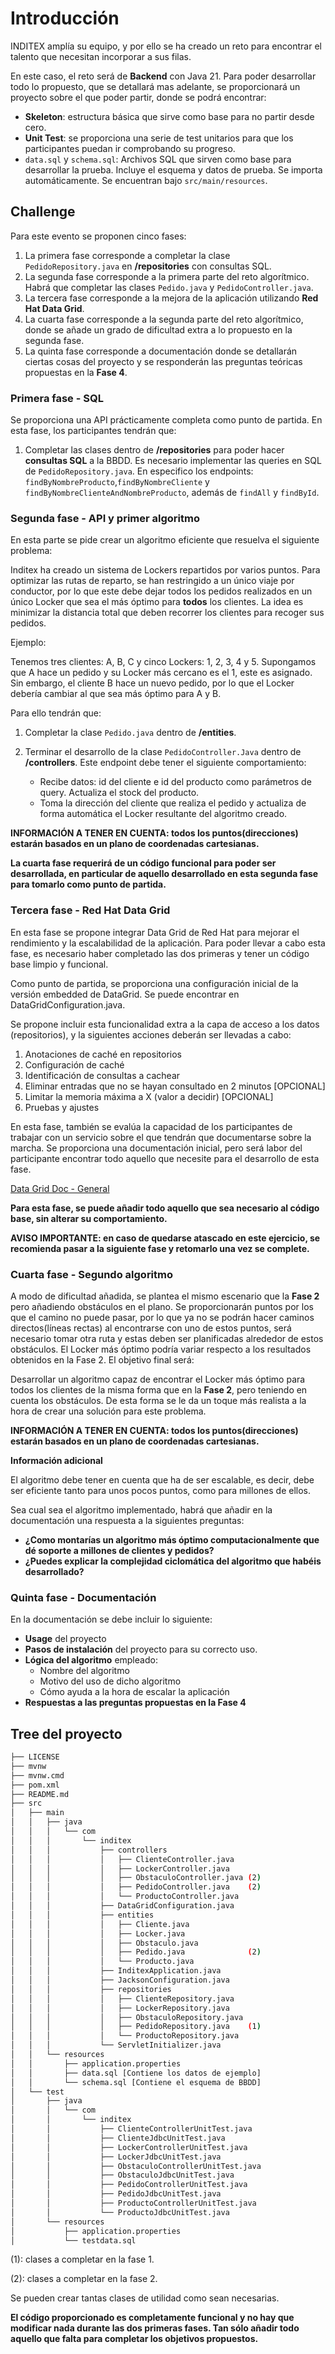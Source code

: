 # Introducción

INDITEX amplía su equipo, y por ello se ha creado un reto para encontrar el talento que necesitan incorporar a sus filas.

En este caso, el reto será de **Backend** con Java 21. Para poder desarrollar todo lo propuesto, que se detallará mas adelante, se proporcionará un proyecto sobre el que poder partir, donde se podrá encontrar:

- **Skeleton**: estructura básica que sirve como base para no partir desde cero. 
- **Unit Test**: se proporciona una serie de test unitarios para que los participantes puedan ir comprobando su progreso.
- `data.sql` y `schema.sql`: Archivos SQL que sirven como base para desarrollar la prueba. Incluye el esquema y datos de prueba. Se importa automáticamente. Se encuentran bajo `src/main/resources`.

## **Challenge**

Para este evento se proponen cinco fases:

1. La primera fase corresponde a completar la clase `PedidoRepository.java` en **/repositories** con consultas SQL.
2. La segunda fase corresponde a la primera parte del reto algorítmico. Habrá que completar las clases `Pedido.java` y `PedidoController.java`.
3. La tercera fase corresponde a la mejora de la aplicación utilizando **Red Hat Data Grid**.
4. La cuarta fase corresponde a la segunda parte del reto algorítmico, donde se añade un grado de dificultad extra a lo propuesto en la segunda fase.
5. La quinta fase corresponde a documentación donde se detallarán ciertas cosas del proyecto y se responderán las preguntas teóricas propuestas en la **Fase 4**.

### **Primera fase - SQL**

Se proporciona una API prácticamente completa como punto de partida.
En esta fase, los participantes tendrán que:

1. Completar las clases dentro de **/repositories** para poder hacer **consultas SQL** a la BBDD. Es necesario implementar las queries en SQL de `PedidoRepository.java`. En especifico los endpoints: `findByNombreProducto`,`findByNombreCliente` y `findByNombreClienteAndNombreProducto`, además de `findAll` y `findById`.


### **Segunda fase - API y primer algoritmo**

En esta parte se pide crear un algoritmo eficiente que resuelva el siguiente problema:

Inditex ha creado un sistema de Lockers repartidos por varios puntos. Para optimizar las rutas de reparto, se han restringido a un único viaje por conductor, por lo que este debe dejar todos los pedidos realizados en un único Locker que sea el más óptimo para **todos** los clientes. La idea es minimizar la distancia total que deben recorrer los clientes para recoger sus pedidos.

Ejemplo:

Tenemos tres clientes: A, B, C y cinco Lockers: 1, 2, 3, 4 y 5. Supongamos que A hace un pedido y su Locker más cercano es el 1, este es asignado. Sin embargo, el cliente B hace un nuevo pedido, por lo que el Locker debería cambiar al que sea más óptimo para A y B.

Para ello tendrán que:

1. Completar la clase `Pedido.java` dentro de **/entities**.
2. Terminar el desarrollo de la clase `PedidoController.Java` dentro de **/controllers**. Este endpoint debe tener el siguiente comportamiento:

	- Recibe datos: id del cliente e id del producto como parámetros de query. Actualiza el stock del producto.
	- Toma la dirección del cliente que realiza el pedido y actualiza de forma automática el Locker resultante del algoritmo creado.

**INFORMACIÓN A TENER EN CUENTA: todos los puntos(direcciones) estarán basados en un plano de coordenadas cartesianas.**

**La cuarta fase requerirá de un código funcional para poder ser desarrollada, en particular de aquello desarrollado en esta segunda fase para tomarlo como punto de partida.**

### **Tercera fase - Red Hat Data Grid**

En esta fase se propone integrar Data Grid de Red Hat para mejorar el rendimiento y la escalabilidad de la aplicación. Para poder llevar a cabo esta fase, es necesario haber completado las dos primeras y tener un código base limpio y funcional.

Como punto de partida, se proporciona una configuración inicial de la versión embedded de DataGrid. Se puede encontrar en DataGridConfiguration.java.

Se propone incluir esta funcionalidad extra a la capa de acceso a los datos (repositorios), y la siguientes acciones deberán ser llevadas a cabo:

1. Anotaciones de caché en repositorios
2. Configuración de caché
3. Identificación de consultas a cachear
4. Eliminar entradas que no se hayan consultado en 2 minutos [OPCIONAL]
5. Limitar la memoria máxima a X (valor a decidir) [OPCIONAL]
6. Pruebas y ajustes

En esta fase, también se evalúa la capacidad de los participantes de trabajar con un servicio sobre el que tendrán que documentarse sobre la marcha. Se proporciona una documentación inicial, pero será labor del participante encontrar todo aquello que necesite para el desarrollo de esta fase.

[Data Grid Doc - General](https://access.redhat.com/documentation/es-es/red_hat_data_grid/8.4/html-single/data_grid_spring_boot_starter/index)

**Para esta fase, se puede añadir todo aquello que sea necesario al código base, sin alterar su comportamiento.**

**AVISO IMPORTANTE: en caso de quedarse atascado en este ejercicio, se recomienda pasar a la siguiente fase y retomarlo una vez se complete.**

### **Cuarta fase - Segundo algoritmo**

A modo de dificultad añadida, se plantea el mismo escenario que la **Fase 2** pero añadiendo obstáculos en el plano. Se proporcionarán puntos por los que el camino no puede pasar, por lo que ya no se podrán hacer caminos directos(líneas rectas) al encontrarse con uno de estos puntos, será necesario tomar otra ruta y estas deben ser planificadas alrededor de estos obstáculos. El Locker más óptimo podría variar respecto a los resultados obtenidos en la Fase 2. El objetivo final será:

Desarrollar un algoritmo capaz de encontrar el Locker más óptimo para todos los clientes de la misma forma que en la **Fase 2**, pero teniendo en cuenta los obstáculos. De esta forma se le da un toque más realista a la hora de crear una solución para este problema.

**INFORMACIÓN A TENER EN CUENTA: todos los puntos(direcciones) estarán basados en un plano de coordenadas cartesianas.**

**Información adicional**

El algoritmo debe tener en cuenta que ha de ser escalable, es decir, debe ser eficiente tanto para unos pocos puntos, como para millones de ellos.

Sea cual sea el algoritmo implementado, habrá que añadir en la documentación una respuesta a la siguientes preguntas:

- **¿Como montarías un algoritmo más óptimo computacionalmente que dé soporte a millones de clientes y pedidos?**
- **¿Puedes explicar la complejidad ciclomática del algoritmo que habéis desarrollado?**

### **Quinta fase - Documentación**

En la documentación se debe incluir lo siguiente:

- **Usage** del proyecto
- **Pasos de instalación** del proyecto para su correcto uso.
- **Lógica del algoritmo** empleado:
	- Nombre del algoritmo
	- Motivo del uso de dicho algoritmo
	- Cómo ayuda a la hora de escalar la aplicación
- **Respuestas a las preguntas propuestas en la Fase 4**

## **Tree del proyecto**
```bash
├── LICENSE
├── mvnw
├── mvnw.cmd
├── pom.xml
├── README.md
├── src
│   ├── main
│   │   ├── java
│   │   │   └── com
│   │   │       └── inditex
│   │   │           ├── controllers
│   │   │           │   ├── ClienteController.java
│   │   │           │   ├── LockerController.java
│   │   │           │   ├── ObstaculoController.java (2)
│   │   │           │   ├── PedidoController.java    (2)
│   │   │           │   └── ProductoController.java
│   │   │           ├── DataGridConfiguration.java
│   │   │           ├── entities
│   │   │           │   ├── Cliente.java
│   │   │           │   ├── Locker.java
│   │   │           │   ├── Obstaculo.java
│   │   │           │   ├── Pedido.java              (2)
│   │   │           │   └── Producto.java
│   │   │           ├── InditexApplication.java
│   │   │           ├── JacksonConfiguration.java
│   │   │           ├── repositories
│   │   │           │   ├── ClienteRepository.java
│   │   │           │   ├── LockerRepository.java
│   │   │           │   ├── ObstaculoRepository.java
│   │   │           │   ├── PedidoRepository.java    (1)
│   │   │           │   └── ProductoRepository.java
│   │   │           └── ServletInitializer.java
│   │   └── resources
│   │       ├── application.properties
│   │       ├── data.sql [Contiene los datos de ejemplo]
│   │       └── schema.sql [Contiene el esquema de BBDD]
│   └── test
│       ├── java
│       │   └── com
│       │       └── inditex
│       │           ├── ClienteControllerUnitTest.java
│       │           ├── ClienteJdbcUnitTest.java
│       │           ├── LockerControllerUnitTest.java
│       │           ├── LockerJdbcUnitTest.java
│       │           ├── ObstaculoControllerUnitTest.java
│       │           ├── ObstaculoJdbcUnitTest.java
│       │           ├── PedidoControllerUnitTest.java
│       │           ├── PedidoJdbcUnitTest.java
│       │           ├── ProductoControllerUnitTest.java
│       │           └── ProductoJdbcUnitTest.java
│       └── resources
│           ├── application.properties
│           └── testdata.sql
```
(1): clases a completar en la fase 1.

(2): clases a completar en la fase 2.

Se pueden crear tantas clases de utilidad como sean necesarias.

**El código proporcionado es completamente funcional y no hay que modificar nada durante las dos primeras fases. Tan sólo añadir todo aquello que falta para completar los objetivos propuestos.**

